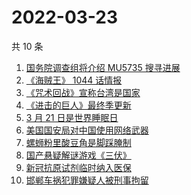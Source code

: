 # 2022-03-23

共 10 条

<!-- BEGIN ZHIHUSEARCH -->
<!-- 最后更新时间 Wed Mar 23 2022 00:20:00 GMT+0800 (China Standard Time) -->
1. [国务院调查组将介绍 MU5735 搜寻进展](https://www.zhihu.com/search?q=MU5735)
1. [《海贼王》 1044 话情报](https://www.zhihu.com/search?q=海贼王1044)
1. [《咒术回战》宣称台湾是国家](https://www.zhihu.com/search?q=咒术回战)
1. [《进击的巨人》最终季更新](https://www.zhihu.com/search?q=进击的巨人)
1. [3 月 21 日是世界睡眠日](https://www.zhihu.com/search?q=世界睡眠日)
1. [美国国安局对中国使用网络武器](https://www.zhihu.com/search?q=美国国安局)
1. [螺蛳粉里酸豆角是脚踩腌制](https://www.zhihu.com/search?q=酸豆角)
1. [国产悬疑解谜游戏《三伏》](https://www.zhihu.com/search?q=三伏)
1. [新冠抗原试剂临时纳入医保](https://www.zhihu.com/search?q=新冠抗原试剂)
1. [邯郸车祸犯罪嫌疑人被刑事拘留](https://www.zhihu.com/search?q=邯郸车祸)
<!-- END ZHIHUSEARCH -->
